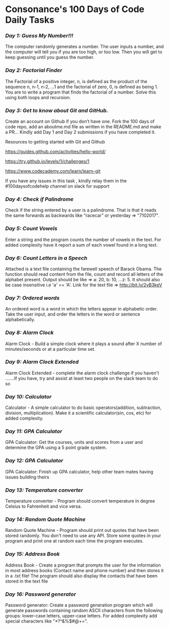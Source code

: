 # Consonance's 100 Days of Code Daily Tasks

### *Day 1: Guess My Number!!!* 

The computer randomly generates a number. The user inputs a number, and the computer will tell you if you are too high, or too low. Then you will get to keep guessing until you guess the number.


### *Day 2: Factorial Finder*

The Factorial of a positive integer, n, is defined as the product of the sequence n, n-1, n-2, ...1 and the factorial of zero, 0, is defined as being 1. You are to write a program that finds the factorial of a number. Solve this  using both loops and recursion.

### *Day 3: Get to know about Git and GitHub.*
Create an account on Github if you don’t have one.
Fork the 100 days of code repo, add an aboutme.md file as written in the README.md and make a PR...
Kindly add Day 1 and Day 2 submissions if you have completed it.

Resources to getting started with Git and Github

https://guides.github.com/activities/hello-world/

https://try.github.io/levels/1/challenges/1

https://www.codecademy.com/learn/learn-git

If you have any issues in this task , kindly relay them in the #100daysofcodehelp channel on slack for support


### *Day 4: Check if Palindrome*

Check if the string entered by a user is a palindrome. That is that it reads the same forwards as backwards like “racecar” or yesterday => "7102017".

### *Day 5: Count Vowels*

Enter a string and the program counts the number of vowels in the text. For added complexity have it report a sum of each vowel found in a long text.

### *Day 6: Count Letters in a Speech*

Attached is a text file containing the farewell speech of Barack Obama. The function should read content from the file, count and record all letters of the alphabet present. Output should be like => a: 20, b: 10, ...z: 5. It should also be case insensitive i.e 'a' == 'A'.
Link for the text file => http://bit.ly/2yB3keV

### *Day 7: Ordered words*

An ordered word is a word in which the letters appear in
alphabetic order. Take the user input, and order the letters in the word or
sentence alphabetically.

### *Day 8: Alarm Clock*

Alarm Clock - Build a simple clock where it plays a sound after X number of minutes/seconds or at a particular time set.

### *Day 9: Alarm Clock Extended*

Alarm Clock Extended - complete the alarm clock challenge if you haven't .......If you have, try and assist at least two people on the slack team to do so

### *Day 10: Calculator*

Calculator - A simple calculator to do basic operators(addition, subtraction, division, multiplication). Make it a scientific calculator(sin, cos, etc) for added complexity.

### *Day 11: GPA Calculator*

GPA Calculator: Get the courses, units and scores from a user and determine the GPA
using a 5 point grade system.

### *Day 12: GPA Calculator*

GPA Calculator: Finish up GPA calculator, help other team mates having issues building theirs

### *Day 13: Temperature converter*

Temperature converter - Program should convert temperature in degree Celsius to Fahrenheit and vice versa.

### *Day 14: Random Quote Machine*

Random Quote Machine - Program should print out quotes that have been stored randomly. You don't need to use any API. Store some quotes in your program and print one at random each time the program executes.

### *Day 15: Address Book*

Address Book - Create a program that prompts the user for the information in most address books (Contact name and phone number) and then stores it in a .txt file! The program should also display the contacts that have been stored in the text file

### *Day 16: Password generator*

Password generator: Create a password generation program which will generate passwords
containing random ASCII characters from the following groups: lower-case letters, upper-case
letters. For added complexity add special characters like "*?^&%$#@+=".
